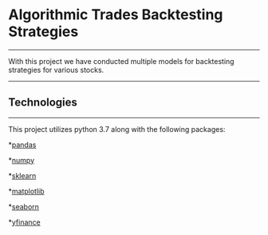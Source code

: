 # Algorithmic Trades Backtesting Strategies

---

With this project we have conducted multiple models for backtesting strategies for various stocks. 

---

## Technologies

---

This project utilizes python 3.7 along with the following packages:

*[pandas](https://pandas.pydata.org/)

*[numpy]()

*[sklearn]()

*[matplotlib]()

*[seaborn]()

*[yfinance]()

